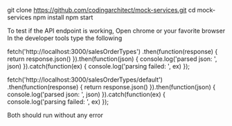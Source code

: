 git clone https://github.com/codingarchitect/mock-services.git
cd mock-services
npm install
npm start

To test if the API endpoint is working, Open chrome or your favorite browser
In the developer tools type the following

fetch('http://localhost:3000/salesOrderTypes')
  .then(function(response) {
    return response.json()
  }).then(function(json) {
    console.log('parsed json: ', json)
  }).catch(function(ex) {
    console.log('parsing failed: ', ex)
  });

fetch('http://localhost:3000/salesOrderTypes/default')
  .then(function(response) {
    return response.json()
  }).then(function(json) {
    console.log('parsed json: ', json)
  }).catch(function(ex) {
    console.log('parsing failed: ', ex)
  });

Both should run without any error